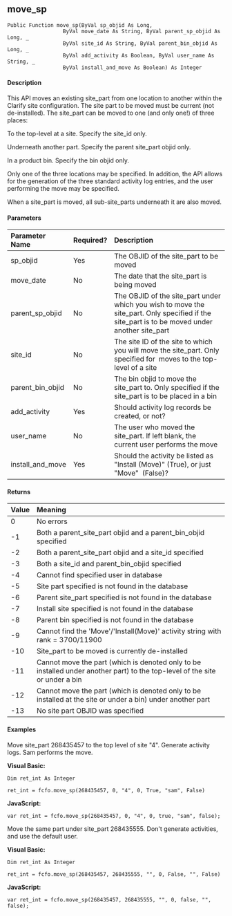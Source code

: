 move_sp
-------

```
Public Function move_sp(ByVal sp_objid As Long,
                  ByVal move_date As String, ByVal parent_sp_objid As Long, _
                  ByVal site_id As String, ByVal parent_bin_objid As Long, _
                  ByVal add_activity As Boolean, ByVal user_name As String, _
                  ByVal install_and_move As Boolean) As Integer
```

#### Description

This API moves an existing site_part from one location to another within the Clarify site configuration. The site part to be moved must be current (not de-installed). The site_part can be moved to one (and only one!) of three places:

 To the top-level at a site. Specify the site_id only.

 Underneath another part. Specify the parent site_part objid only.

 In a product bin. Specify the bin objid only.

Only one of the three locations may be specified. In addition, the API allows for the generation of the three standard activity log entries, and the user performing the move may be specified.

When a site_part is moved, all sub-site_parts underneath it are also moved.

#### Parameters

| Parameter Name | Required? | Description |
|:--- |:--- |:--- |
| sp_objid | Yes | The OBJID of the site_part to be moved |
| move_date | No | The date that the site_part is being moved |
| parent_sp_objid | No | The OBJID of the site_part under which you wish to move the site_part. Only specified if the site_part is to be moved under another site_part |
| site_id | No | The site ID of the site to which you will move the site_part. Only specified for  moves to the top-level of a site |
| parent_bin_objid | No | The bin objid to move the site_part to. Only specified if the site_part is to be placed in a bin |
| add_activity | Yes | Should activity log records be created, or not? |
| user_name | No | The user who moved the site_part. If left blank, the current user performs the move |
| install_and_move | Yes | Should the activity be listed as "Install (Move)" (True), or just "Move"  (False)? |

#### Returns

| Value | Meaning |
|:--- |:--- |
| 0 | No errors |
| -1 | Both a parent_site_part objid and a parent_bin_objid specified |
| -2 | Both a parent_site_part objid and a site_id specified |
| -3 | Both a site_id and parent_bin_objid specified |
| -4 | Cannot find specified user in database |
| -5 | Site part specified is not found in the database |
| -6 | Parent site_part specified is not found in the database |
| -7 | Install site specified is not found in the database |
| -8 | Parent bin specified is not found in the database |
| -9 | Cannot find the 'Move'/'Install(Move)' activity string with rank = 3700/11900 |
| -10 | Site_part to be moved is currently de-installed |
| -11 | Cannot move the part (which is denoted only to be installed under another part) to the top-level of the site or under a bin |
| -12 | Cannot move the part (which is denoted only to be installed at the site or under a bin) under another part |
| -13 | No site part OBJID was specified |

#### Examples

Move site_part 268435457 to the top level of site "4". Generate activity logs. Sam performs the move.

**Visual Basic:**
```
Dim ret_int As Integer

ret_int = fcfo.move_sp(268435457, 0, "4", 0, True, "sam", False)
```

**JavaScript:**
```
var ret_int = fcfo.move_sp(268435457, 0, "4", 0, true, "sam", false);
```

Move the same part under site_part 268435555. Don't generate activities, and use the default user.

**Visual Basic:**
```
Dim ret_int As Integer

ret_int = fcfo.move_sp(268435457, 268435555, "", 0, False, "", False)
```

**JavaScript:**
```
var ret_int = fcfo.move_sp(268435457, 268435555, "", 0, false, "", false);
```